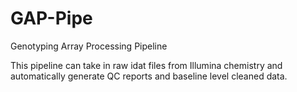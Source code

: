 # GAP-Pipe
Genotyping Array Processing Pipeline

This pipeline can take in raw idat files from Illumina chemistry and automatically generate QC reports and baseline level cleaned data.
